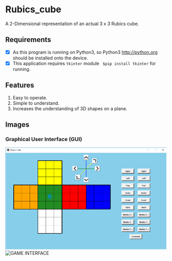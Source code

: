 # Rubics_cube
A 2-Dimensional representation of an actual 3 x 3 Rubics cube.

## Requirements
  - [x] As this program is running on Python3, so Python3 http://python.org should be installed onto the device.
  - [x] This application requires `tkinter` module ` $pip install tkinter` for running.
  
## Features
  1. Easy to operate.
  2. Simple to understand.
  3. Increases the understanding of 3D shapes on a plane.
  
## Images
  ### Graphical User Interface (GUI)
  ![GAME INTERFACE](https://raw.githubusercontent.com/rajdeep099/Rubics_cube/main/normal.png)
  ![GAME INTERFACE](https://raw.githubusercontent.com/rajdeep099/Rubics_cube/main/scrambled.png)
